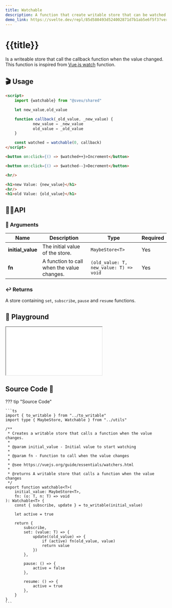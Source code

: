 ```yaml
---
title: Watchable
description: A function that create writable store that can be watched.
demo_link: https://svelte.dev/repl/85d580493d524002871d7b1ab5e6f5f3?version=3.55.1
---
```


# {{title}}

Is a writeable store that call the callback function when the value changed. This function is inspired from [Vue.js watch](https://vuejs.org/guide/essentials/watchers.html) function.

## 🎬 Usage

```html
<script>
    import {watchable} from "@sveu/shared"

    let new_value,old_value

    function callback(_old_value, _new_value) {
            new_value = _new_value
            old_value = _old_value
    }

    const watched = watchable(0, callback)
</script>

<button on:click={() => $watched++}>Increment</button>

<button on:click={() => $watched--}>Decrement</button>

<hr/>

<h1>new Value: {new_value}</h1>
<hr/>
<h1>old Value: {old_value}</h1>
```

## 👩‍💻API

### 👻 Arguments

| Name                | Description                          | Type                          | Required |
| ------------------- | ------------------------------------ | ----------------------------- | -------- |
| **initial_value**   | The initial value of the store.      | `MaybeStore<T>`               | Yes      |
| **fn**              | A function to call when the value changes.  | `(old_value: T, new_value: T) => void` | Yes      |

### ↩️ Returns

A store containing `set`, `subscribe`, `pause` and `resume` functions.

## 🧪 Playground

<iframe class="h-120 w-full" src="{{demo_link}}"></iframe>

## Source Code 👀

??? tip "Source Code"

    ```ts
    import { to_writable } from "../to_writable"
    import type { MaybeStore, Watchable } from "../utils"

    /**
     * Creates a writable store that calls a function when the value changes.
     *
     * @param initial_value - Initial value to start watching
     *
     * @param fn - Function to call when the value changes
     *
     * @see https://vuejs.org/guide/essentials/watchers.html
     *
     * @returns A writable store that calls a function when the value changes
     */
    export function watchable<T>(
        initial_value: MaybeStore<T>,
        fn: (o: T, n: T) => void
    ): Watchable<T> {
        const { subscribe, update } = to_writable(initial_value)

        let active = true

        return {
            subscribe,
            set: (value: T) => {
                update((old_value) => {
                    if (active) fn(old_value, value)
                    return value
                })
            },

            pause: () => {
                active = false
            },

            resume: () => {
                active = true
            },
        }
    }
    ```

